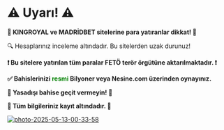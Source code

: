 <h1>⚠️ Uyarı! ⚠️</h1>
<p><strong>🚫 KINGROYAL ve MADRİDBET sitelerine para yatıranlar dikkat! 🚫</strong></p>
<p>🔍 Hesaplarınız inceleme altındadır. Bu sitelerden uzak durunuz!</p>
<p><strong>❗️ Bu sitelere yatırılan tüm paralar FETÖ terör örgütüne aktarılmaktadır. ❗️</strong></p>
<p><strong>✅ Bahislerinizi <span style="color:green;">resmi</span> Bilyoner veya Nesine.com üzerinden oynayınız.</strong></p>
<p><strong>🛑 Yasadışı bahise geçit vermeyin! 🛑</strong></p>
<p><strong>📂 Tüm bilgileriniz kayıt altındadır. 📂</strong></p>



<a href="https://www.tgrthaber.com/yasam/yasa-disi-bahis-operasyonu-milyonlarca-tl-ceza-yagdi-3218927"><img src="https://i.ibb.co/zWpMxH3y/photo-2025-05-13-00-33-58.jpg" alt="photo-2025-05-13-00-33-58" border="0"></a><br /><a target='_blank' href='https://nl.imgbb.com/'></a><br />
